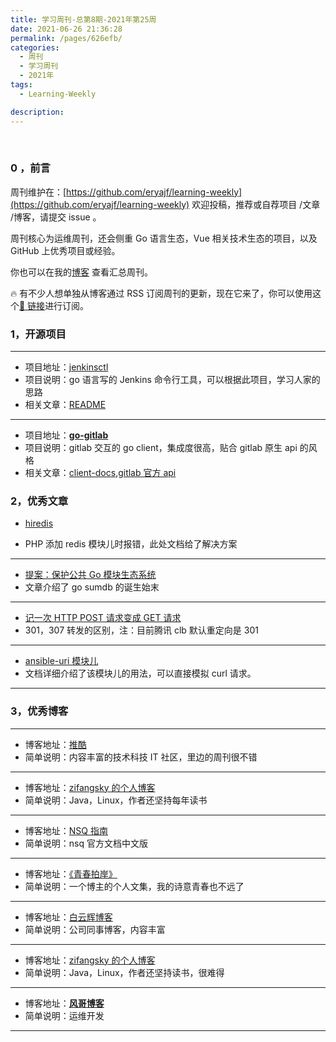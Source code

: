 ```yaml
---
title: 学习周刊-总第8期-2021年第25周
date: 2021-06-26 21:36:28
permalink: /pages/626efb/
categories:
  - 周刊
  - 学习周刊
  - 2021年
tags:
  - Learning-Weekly

description:
---
```


<br><ArticleTopAd></ArticleTopAd>

### 0 ，前言

周刊维护在：[https://github.com/eryajf/learning-weekly](https://github.com/eryajf/learning-weekly) 欢迎投稿，推荐或自荐项目 /文章 /博客，请提交 issue 。

周刊核心为运维周刊，还会侧重 Go 语言生态，Vue 相关技术生态的项目，以及 GitHub 上优秀项目或经验。

你也可以在我的[博客](https://wiki.eryajf.net/learning-weekly/) 查看汇总周刊。

🔥 有不少人想单独从博客通过 RSS 订阅周刊的更新，现在它来了，你可以使用这个[🔗 链接](https://wiki.eryajf.net/learning-weekly.xml)进行订阅。

### **1，开源项目**

---

- 项目地址：[jenkinsctl](https://github.com/dougsland/jenkinsctl)
- 项目说明：go 语言写的 Jenkins 命令行工具，可以根据此项目，学习人家的思路
- 相关文章：[README](https://github.com/dougsland/jenkinsctl/blob/main/README.md)

---

- 项目地址：**[go-gitlab](https://github.com/xanzy/go-gitlab)**
- 项目说明：gitlab 交互的 go client，集成度很高，贴合 gitlab 原生 api 的风格
- 相关文章：[client-docs](https://pkg.go.dev/github.com/xanzy/go-gitlab#GroupsService),[gitlab 官方 api](https://docs.gitlab.com/archives/)

### **2，优秀文章**

- [hiredis](http://www.cxyzjd.com/article/u013705128/81708448)

- PHP 添加 redis 模块儿时报错，此处文档给了解决方案

---

- [提案：保护公共 Go 模块生态系统](https://go.googlesource.com/proposal/+/master/design/25530-sumdb.md#proxying-a-checksum-database%EF%BC%89%E3%80%82)
- 文章介绍了 go sumdb 的诞生始末

---

- [记一次 HTTP POST 请求变成 GET 请求](https://www.jianshu.com/p/3ab8ba6040bc)
- 301，307 转发的区别，注：目前腾讯 clb 默认重定向是 301

---

- [ansible-uri 模块儿](https://docs.ansible.com/ansible/latest/collections/ansible/builtin/uri_module.html)
- 文档详细介绍了该模块儿的用法，可以直接模拟 curl 请求。

---

### **3，优秀博客**

---

- 博客地址：[推酷](https://www.tuicool.com/a/)
- 简单说明：内容丰富的技术科技 IT 社区，里边的周刊很不错

---

- 博客地址：[zifangsky 的个人博客](https://www.zifangsky.cn/)
- 简单说明：Java，Linux，作者还坚持每年读书

---

- 博客地址：[NSQ 指南](https://doc.yonyoucloud.com/doc/wiki/project/nsq-guide/index.html)
- 简单说明：nsq 官方文档中文版

---

- 博客地址：[《青春拍岸》](https://mobilesite.github.io/corpus/)
- 简单说明：一个博主的个人文集，我的诗意青春也不远了

---

- 博客地址：[白云辉博客](https://www.yuque.com/kshare)
- 简单说明：公司同事博客，内容丰富

---

- 博客地址：[zifangsky 的个人博客](https://www.zifangsky.cn/)
- 简单说明：Java，Linux，作者还坚持读书，很难得

---

- 博客地址：[**风哥博客**](https://www.guji.work/)
- 简单说明：运维开发

---


<br><ArticleTopAd></ArticleTopAd>
